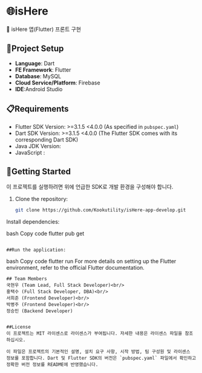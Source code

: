 # 🌐isHere

📁 isHere 앱(Flutter) 프론트 구현


## 🚀Project Setup

- **Language**: Dart
- **FE Framework**: Flutter
- **Database**: MySQL
- **Cloud Service/Platform**: Firebase
- **IDE**:Android Studio

## 📋Requirements

- Flutter SDK Version: >=3.1.5 <4.0.0 (As specified in `pubspec.yaml`)
- Dart SDK Version: >=3.1.5 <4.0.0 (The Flutter SDK comes with its corresponding Dart SDK)
- Java JDK Version:
- JavaScript :

## 🔧Getting Started

이 프로젝트를 실행하려면 위에 언급한 SDK로 개발 환경을 구성해야 합니다.

1. Clone the repository:


   ```bash
   git clone https://github.com/Kookutility/isHere-app-develop.git
Install dependencies:

bash
Copy code
flutter pub get
```

##Run the application:

 ```
bash
Copy code
flutter run
For more details on setting up the Flutter environment, refer to the official Flutter documentation.
 ```
## Team Members
국현우 (Team Lead, Full Stack Developer)<br/>
홍택수 (Full Stack Developer, DBA)<br/>
서희준 (Frontend Developer)<br/>
박병주 (Frontend Developer)<br/>
정승민 (Backend Developer)


##License
이 프로젝트는 MIT 라이센스로 라이센스가 부여됩니다. 자세한 내용은 라이센스 파일을 참조하십시오.

이 파일은 프로젝트의 기본적인 설명, 설치 요구 사항, 시작 방법, 팀 구성원 및 라이센스 정보를 포함합니다. Dart 및 Flutter SDK의 버전은 `pubspec.yaml` 파일에서 확인하고 정확한 버전 정보를 README에 반영했습니다.
